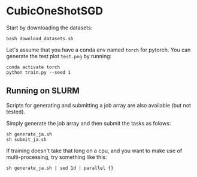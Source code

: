 # CubicOneShotSGD

Start by downloading the datasets:
```
bash download_datasets.sh
```

Let's assume that you have a conda env named `torch` for pytorch.
You can generate the test plot `test.png` by running:
```
conda activate torch
python train.py --seed 1
```

## Running on SLURM

Scripts for generating and submitting a job array are also available (but not tested).

Simply generate the job array and then submit the tasks as folows:
```
sh generate_ja.sh
sh submit_ja.sh
```

If training doesn't take that long on a cpu, and you want to make use of multi-processing, try something like this:
```
sh generate_ja.sh | sed 1d | parallel {}
```
